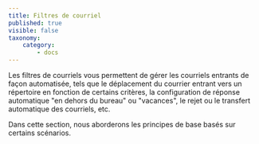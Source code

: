 ```yaml
---
title: Filtres de courriel
published: true
visible: false
taxonomy:
    category:
        - docs
---
```


Les filtres de courriels vous permettent de gérer les courriels entrants de façon automatisée, tels que le déplacement du courrier entrant vers un répertoire en fonction de certains critères, la configuration de réponse automatique "en dehors du bureau" ou "vacances", le rejet ou le transfert automatique des courriels, etc.

Dans cette section, nous aborderons les principes de base basés sur certains scénarios.
